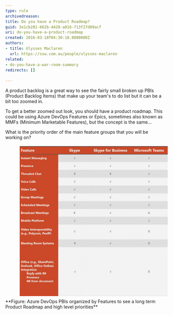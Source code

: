 ```yaml
---
type: rule
archivedreason: 
title: Do you have a Product Roadmap?
guid: 3e1cb281-662b-4420-a016-713f27d69acf
uri: do-you-have-a-product-roadmap
created: 2016-03-18T04:30:18.0000000Z
authors:
- title: Ulysses Maclaren
  url: https://ssw.com.au/people/ulysses-maclaren
related:
- do-you-have-a-war-room-summary
redirects: []

---
```


A product backlog is a great way to see the fairly small broken up PBIs (Product Backlog Items) that make up your team's to do list but it can be a bit too zoomed in.

<!--endintro-->

To get a better zoomed out look, you should have a product roadmap. This could be using Azure DevOps Features or Epics, sometimes also known as MMFs (Minimum Marketable Features), but the concept is the same...

What is the priority order of the main feature groups that you will be working on?
<dd class="ssw15-rteElement-FigureNormal"><img src="Features.jpg" alt="Features.jpg" style="margin:5px;width:808px;"></dd> **Figure: Azure DevOps PBIs organized by Features to see a long term Product Roadmap and high level priorities**
